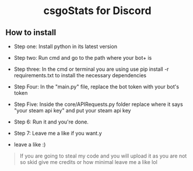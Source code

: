 <h1 align="center">csgoStats for Discord</h1>

## How to install

- Step one: Install python in its latest version
- Step two: Run cmd and go to the path where your bot+ is
- Step three: In the cmd or terminal you are using use pip install -r requirements.txt to install the necessary dependencies
- Step Four: In the "main.py" file, replace the bot token with your bot's token
- Step Five: Inside the core/APIRequests.py folder replace where it says "your steam api key" and put your steam api key
- Step 6: Run it and you're done.
- Step 7: Leave me a like if you want.y

- leave a like :)

> If you are going to steal my code and you will upload it as you are not so skid give me credits or how minimal leave me a like lol
